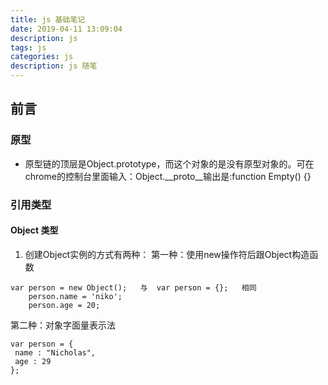 ```yaml
---
title: js 基础笔记
date: 2019-04-11 13:09:04
description: js 
tags: js
categories: js
description: js 随笔
---
```


## 前言


###  原型
+ 原型链的顶层是Object.prototype，而这个对象的是没有原型对象的。可在chrome的控制台里面输入：Object.__proto__输出是:function Empty() {}

### 引用类型

#### Object 类型
1. 创建Object实例的方式有两种：
第一种：使用new操作符后跟Object构造函数
```
var person = new Object();   与  var person = {};   相同
    person.name = 'niko';
    person.age = 20;
```
第二种：对象字面量表示法
```
var person = { 
 name : "Nicholas", 
 age : 29 
};
```


